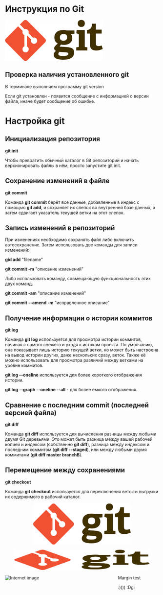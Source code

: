 # Инструкция по Git

![ghb](logo1.png)

## Проверка наличия установленного git

В терминале выполняем программу git version

Если git уcтановлен - появится сообщение с информацией о версии файла, иначе будет сообщение об ошибке.

# Настройка git

## Инициализация репозитория

**git init**

Чтобы превратить обычный каталог в Git репозиторий и начать версионировать файлы в нём, просто запустите git init.

## Сохранение изменений в файле

**git commit**

Команда **git commit** берёт все данные, добавленные в индекс с помощью **git add**, и сохраняет их слепок во внутренней базе данных, а затем сдвигает указатель текущей ветки на этот слепок.

## Запись изменений в репозиторий

При изменениях необходимо сохранять файл либо включить автосохранение. Затем использовать две команды для записи изменений:

**gid add** "filename"

**git commit -m** "описание изменений"

Либо использовать команду, совмещающую функциональность этих двух команд.

**git commit -am** "описание изменений"

**git commit --amend -m** "исправленное описание"

## Получение информации о истории коммитов

**git log**

Команда **git log** используется для просмотра истории коммитов, начиная с самого свежего и уходя к истокам проекта. По умолчанию, она показывает лишь историю текущей ветки, но может быть настроена на вывод истории других, даже нескольких сразу, веток. Также её можно использовать для просмотра различий между ветками на уровне коммитов.

**git log --oneline** используется для более короткого отображения истории.

**git log --graph --oneline --all** - для более емкого отображения.

## Сравнение с последним commit (последней версией файла)

**git diff**

Команда **git diff** используется для вычисления разницы между любыми двумя Git деревьями. Это может быть разница между вашей рабочей копией и индексом (собственно **git diff**), разница между индексом и последним коммитом (**git diff --staged**), или между любыми двумя коммитами (**git diff master branchB**).

## Перемещение между сохранениями

**git checkout**

Команда **git checkout** используется для переключения веток и выгрузки их содержимого в рабочий каталог.

<center>

![Alt text](logo1.png "This is a logo")

<img src="logo1.png" alt="Stretched logo" width=444
height=66 title="I stepped on it sorry">

</center>

Margin test
<img src="https://upload.wikimedia.org/wikipedia/commons/thumb/6/66/Git-logo-black.svg/640px-Git-logo-black.svg.png" alt="Internet image" title="Internet image" style="float:left;width:270px;height:110px;margin-right:100px;"/>

:))))
:Dgi
